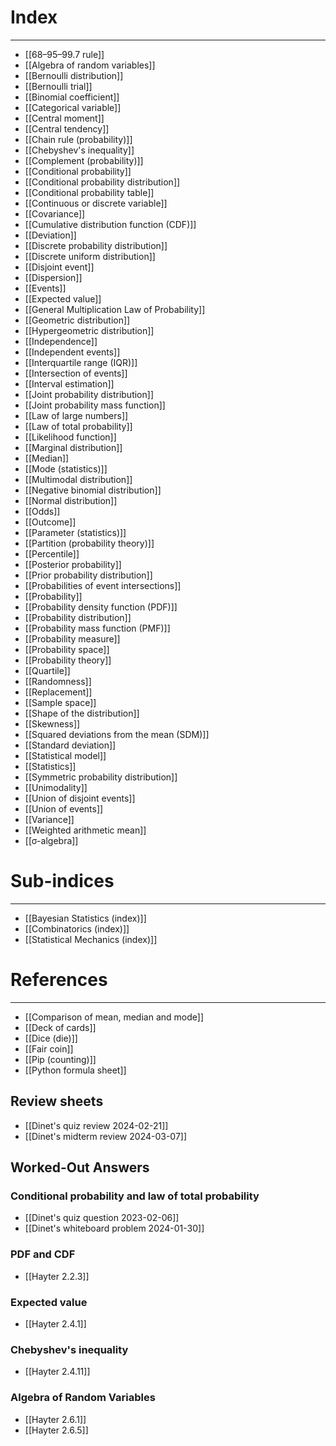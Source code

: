 # Index
---
- [[68–95–99.7 rule]]
- [[Algebra of random variables]]
- [[Bernoulli distribution]]
- [[Bernoulli trial]]
- [[Binomial coefficient]]
- [[Categorical variable]]
- [[Central moment]]
- [[Central tendency]]
- [[Chain rule (probability)]]
- [[Chebyshev's inequality]]
- [[Complement (probability)]]
- [[Conditional probability]]
- [[Conditional probability distribution]]
- [[Conditional probability table]]
- [[Continuous or discrete variable]]
- [[Covariance]]
- [[Cumulative distribution function (CDF)]]
- [[Deviation]]
- [[Discrete probability distribution]]
- [[Discrete uniform distribution]]
- [[Disjoint event]]
- [[Dispersion]]
- [[Events]]
- [[Expected value]]
- [[General Multiplication Law of Probability]]
- [[Geometric distribution]]
- [[Hypergeometric distribution]]
- [[Independence]]
- [[Independent events]]
- [[Interquartile range (IQR)]]
- [[Intersection of events]]
- [[Interval estimation]]
- [[Joint probability distribution]]
- [[Joint probability mass function]]
- [[Law of large numbers]]
- [[Law of total probability]]
- [[Likelihood function]]
- [[Marginal distribution]]
- [[Median]]
- [[Mode (statistics)]]
- [[Multimodal distribution]]
- [[Negative binomial distribution]]
- [[Normal distribution]]
- [[Odds]]
- [[Outcome]]
- [[Parameter (statistics)]]
- [[Partition (probability theory)]]
- [[Percentile]]
- [[Posterior probability]]
- [[Prior probability distribution]]
- [[Probabilities of event intersections]]
- [[Probability]]
- [[Probability density function (PDF)]]
- [[Probability distribution]]
- [[Probability mass function (PMF)]]
- [[Probability measure]]
- [[Probability space]]
- [[Probability theory]]
- [[Quartile]]
- [[Randomness]]
- [[Replacement]]
- [[Sample space]]
- [[Shape of the distribution]]
- [[Skewness]]
- [[Squared deviations from the mean (SDM)]]
- [[Standard deviation]]
- [[Statistical model]]
- [[Statistics]]
- [[Symmetric probability distribution]]
- [[Unimodality]]
- [[Union of disjoint events]]
- [[Union of events]]
- [[Variance]]
- [[Weighted arithmetic mean]]
- [[σ-algebra]]

# Sub-indices
---
- [[Bayesian Statistics (index)]]
- [[Combinatorics (index)]]
- [[Statistical Mechanics (index)]]

# References
---
- [[Comparison of mean, median and mode]]
- [[Deck of cards]]
- [[Dice (die)]]
- [[Fair coin]]
- [[Pip (counting)]]
- [[Python formula sheet]]

## Review sheets

- [[Dinet's quiz review 2024-02-21]]
- [[Dinet's midterm review 2024-03-07]]

## Worked-Out Answers
### Conditional probability and law of total probability
- [[Dinet's quiz question 2023-02-06]]
- [[Dinet's whiteboard problem 2024-01-30]]

### PDF and CDF
- [[Hayter 2.2.3]]

### Expected value
- [[Hayter 2.4.1]]

### Chebyshev's inequality
- [[Hayter 2.4.11]]

### Algebra of Random Variables
- [[Hayter 2.6.1]]
- [[Hayter 2.6.5]]